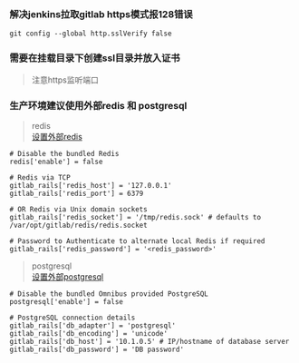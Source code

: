 ### 解决jenkins拉取gitlab https模式报128错误
```
git config --global http.sslVerify false
```


### 需要在挂载目录下创建ssl目录并放入证书

> 注意https监听端口  

### 生产环境建议使用外部redis 和 postgresql

> redis  
> [设置外部redis](https://docs.gitlab.com/omnibus/settings/redis.html)
```
# Disable the bundled Redis
redis['enable'] = false

# Redis via TCP
gitlab_rails['redis_host'] = '127.0.0.1'
gitlab_rails['redis_port'] = 6379

# OR Redis via Unix domain sockets
gitlab_rails['redis_socket'] = '/tmp/redis.sock' # defaults to /var/opt/gitlab/redis/redis.socket

# Password to Authenticate to alternate local Redis if required
gitlab_rails['redis_password'] = '<redis_password>'
```

> postgresql  
> [设置外部postgresql](https://docs.gitlab.com/ee/administration/postgresql/external.html)
```
# Disable the bundled Omnibus provided PostgreSQL
postgresql['enable'] = false

# PostgreSQL connection details
gitlab_rails['db_adapter'] = 'postgresql'
gitlab_rails['db_encoding'] = 'unicode'
gitlab_rails['db_host'] = '10.1.0.5' # IP/hostname of database server
gitlab_rails['db_password'] = 'DB password'
```
